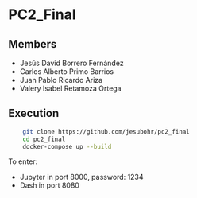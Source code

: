 # PC2_Final

## Members
- Jesús David Borrero Fernández
- Carlos Alberto Primo Barrios
- Juan Pablo Ricardo Ariza
- Valery Isabel Retamoza Ortega


## Execution
```bash
    git clone https://github.com/jesubohr/pc2_final
    cd pc2_final
    docker-compose up --build
```
To enter:
- Jupyter in port 8000, password: 1234
- Dash in port 8080
